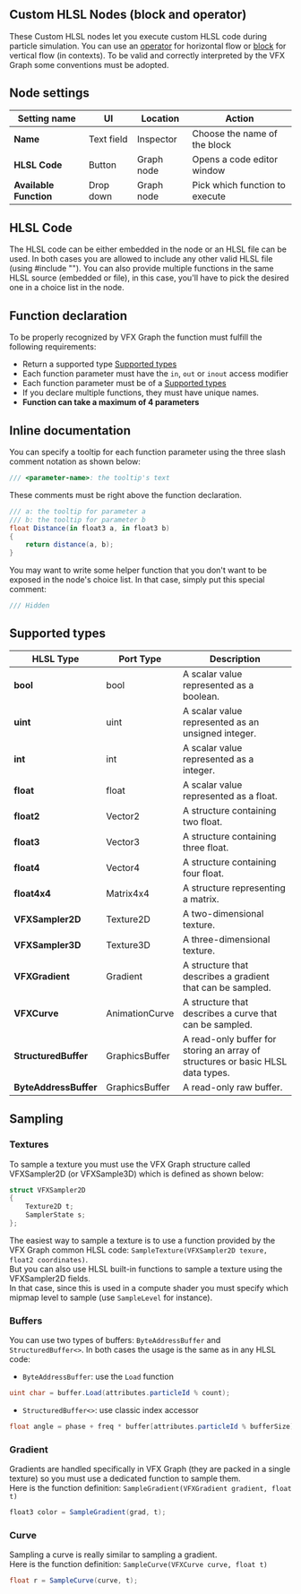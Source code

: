 ﻿## Custom HLSL Nodes (block and operator)

These Custom HLSL nodes let you execute custom HLSL code during particle simulation.
You can use an [operator](Operator-CustomHLSL.md) for horizontal flow or [block](Block-CustomHLSL.md) for vertical flow (in contexts).
To be valid and correctly interpreted by the VFX Graph some conventions must be adopted.

## Node settings

| **Setting name**       | UI         | Location   | Action                         |
|------------------------|------------|------------|--------------------------------|
| **Name**               | Text field | Inspector  | Choose the name of the block   |
| **HLSL Code**          | Button     | Graph node | Opens a code editor window     |
| **Available Function** | Drop down  | Graph node | Pick which function to execute |


## HLSL Code
The HLSL code can be either embedded in the node or an HLSL file can be used.
In both cases you are allowed to include any other valid HLSL file (using #include "<path-to-the-file>").
You can also provide multiple functions in the same HLSL source (embedded or file), in this case, you'll have to pick the desired one in a choice list in the node.

## Function declaration
To be properly recognized by VFX Graph the function must fulfill the following requirements:
- Return a supported type [Supported types](#Supported-types)
- Each function parameter must have the `in`, `out` or `inout` access modifier
- Each function parameter must be of a [Supported types](#Supported-types)
- If you declare multiple functions, they must have unique names.
- **Function can take a maximum of 4 parameters**

## Inline documentation
You can specify a tooltip for each function parameter using the three slash comment notation as shown below:
```csharp
/// <parameter-name>: the tooltip's text
```

These comments must be right above the function declaration.
```csharp
/// a: the tooltip for parameter a
/// b: the tooltip for parameter b
float Distance(in float3 a, in float3 b)
{
	return distance(a, b);
}
```

You may want to write some helper function that you don't want to be exposed in the node's choice list. In that case, simply put this special comment:
```csharp
/// Hidden
```

## Supported types

| **HLSL Type**         | **Port Type**  | **Description**                                       |
|-----------------------|----------------|-------------------------------------------------------|
| **bool**              | bool           | A scalar value represented as a boolean.         |
| **uint**              | uint           | A scalar value represented as an unsigned integer.           |
| **int**               | int            | A scalar value represented as a integer.             |
| **float**             | float          | A scalar value represented as a float.           |
| **float2**            | Vector2        | A structure containing two float.                     |
| **float3**            | Vector3        | A structure containing three float.                   |
| **float4**            | Vector4        | A structure containing four float.                    |
| **float4x4**          | Matrix4x4      | A structure representing a matrix.                    |
| **VFXSampler2D**      | Texture2D      | A two-dimensional texture.                             |
| **VFXSampler3D**      | Texture3D      | A three-dimensional texture.                           |
| **VFXGradient**       | Gradient       | A structure that describes a gradient that can be sampled.                           |
| **VFXCurve**          | AnimationCurve | A structure that describes a curve that can be sampled. |
| **StructuredBuffer**  | GraphicsBuffer | A read-only buffer for storing an array of structures or basic HLSL data types. |
| **ByteAddressBuffer** | GraphicsBuffer | A read-only raw buffer. |

## Sampling

### Textures
To sample a texture you must use the VFX Graph structure called VFXSampler2D (or VFXSample3D) which is defined as shown below:
```csharp
struct VFXSampler2D
{
    Texture2D t;
    SamplerState s;
};
```
The easiest way to sample a texture is to use a function provided by the VFX Graph common HLSL code: `SampleTexture(VFXSampler2D texure, float2 coordinates)`.    
But you can also use HLSL built-in functions to sample a texture using the VFXSampler2D fields.    
In that case, since this is used in a compute shader you must specify which mipmap level to sample (use `SampleLevel` for instance).

### Buffers
You can use two types of buffers: `ByteAddressBuffer` and  `StructuredBuffer<>`.
In both cases the usage is the same as in any HLSL code:
- `ByteAddressBuffer`: use the `Load` function
````csharp
uint char = buffer.Load(attributes.particleId % count);
````
- `StructuredBuffer<>`: use classic index accessor
````csharp
float angle = phase + freq * buffer[attributes.particleId % bufferSize];
````

### Gradient
Gradients are handled specifically in VFX Graph (they are packed in a single texture) so you must use a dedicated function to sample them.    
Here is the function definition: `SampleGradient(VFXGradient gradient, float t)`
````csharp
float3 color = SampleGradient(grad, t);
````

### Curve
Sampling a curve is really similar to sampling a gradient.    
Here is the function definition: `SampleCurve(VFXCurve curve, float t)`
````csharp
float r = SampleCurve(curve, t);
````
